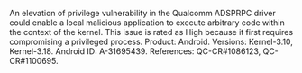 An elevation of privilege vulnerability in the Qualcomm ADSPRPC driver could enable a local malicious application to execute arbitrary code within the context of the kernel. This issue is rated as High because it first requires compromising a privileged process. Product: Android. Versions: Kernel-3.10, Kernel-3.18. Android ID: A-31695439. References: QC-CR#1086123, QC-CR#1100695.